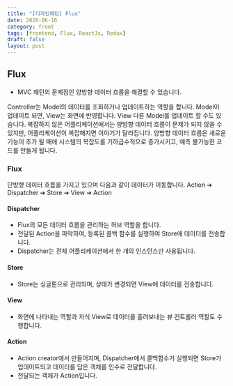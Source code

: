 ```yaml
---
title: "[디자인패턴] Flux"
date: 2020-06-16
category: front
tags: [frontend, Flux, ReactJs, Redux]
draft: false
layout: post
---
```


## Flux

- MVC 패턴의 문제점인 양방향 데이터 흐름을 해결할 수 있습니다.

Controller는 Model의 데이터를 조회하거나 업데이트하는 역할을 합니다. Model이 업데이트 되면, View는 화면에 반영합니다. View 다른 Model를 업데이트 할 수도 있습니다. 복잡하지 않은 어플리케이션에서는 양방향 데이터 흐름이 문제가 되지 않을 수 있지만, 어플리케이션이 복잡해지면 이야기가 달라집니다. 양방향 데이터 흐름은 새로운 기능이 추가 될 때에 시스템의 복잡도를 기하급수적으로 증가시키고, 예측 불가능한 코드를 만들게 됩니다.

### Flux

단방향 데이터 흐름을 가지고 있으며 다음과 같이 데이터가 이동합니다.
Action ➔ Dispatcher ➔ Store ➔ View ➔ Action

#### Dispatcher 
- Flux의 모든 데이터 흐름을 관리하는 허브 역할을 합니다. 
- 전달된 Action을 파악하여, 등록된 콜백 함수를 실행하여 Store에 데이터를 전송합니다.
- Dispatcher는 전체 어플리케이션에서 한 개의 인스턴스만 사용됩니다.

#### Store
- Store는 싱글톤으로 관리되며, 상태가 변경되면 View에 데이터를 전송합니다. 

#### View
- 화면에 나타내는 역할과 자식 View로 데이터를 흘려보내는 뷰 컨트롤러 역할도 수행합니다.

#### Action
- Action creator에서 만들어지며, Dispatcher에서 콜백함수가 실행되면 Store가 업데이트되고 데이터를 담은 객체를 인수로 전달합니다.
- 전달되는 객체가 Action입니다.

